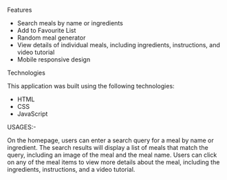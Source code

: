 Features
 * Search meals by name or ingredients
 * Add to Favourite List
 * Random meal generator
 * View details of individual meals, including ingredients, instructions, and video tutorial
 * Mobile responsive design

Technologies

This application was built using the following technologies:

* HTML
* CSS
* JavaScript

USAGES:-

On the homepage, users can enter a search query for a meal by name or ingredient. The search results will display a list of meals that match the query, including an image of the meal and the meal name. Users can click on any of the meal items to view more details about the meal, including the ingredients, instructions, and a video tutorial.
